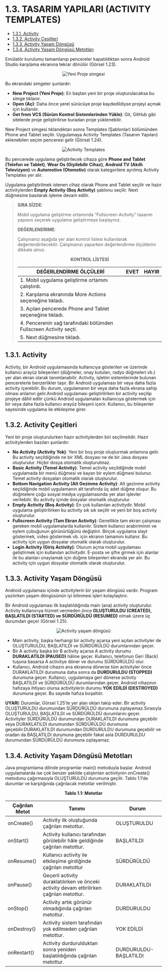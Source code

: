 # 1.3. TASARIM YAPILARI (ACTIVITY TEMPLATES)

- <a href="#1.3.1.">1.3.1. Activity</a> 
- <a href="#1.3.2.">1.3.2. Activity Çeşitleri</a> 
- <a href="#1.3.3.">1.3.3. Activity Yaşam Döngüsü</a> 
- <a href="#1.3.4.">1.3.4. Activity Yaşam Döngüsü Metotları</a> 

Emülatör kurulumu tamamlanıp pencereler kapatıldıktan sonra Android Studio karşılama ekranına tekrar dönülür (Görsel 1.23).
<div style="display:block;text-align:center">

![Yeni Proje simgesi](./mobil-uygulama-gelistirmeye-hazirlik/gorsel-1.23-yeni-proje-simgesi.png)
</div>
Bu ekrandaki simgeler şunlardır:

- **New Project (Yeni Proje)**: En baştan yeni bir proje oluşturulacaksa bu simge tıklanır.
- **Open (Aç)**: Daha önce yerel sürücüye proje kaydedildiyse projeyi açmak için kullanılır.
- **Get from VCS (Sürüm Kontrol Sistemlerinden Yükle)**: Git, GitHub gibi sitelerde proje geliştirilirse buradan proje yüklenebilir.

New Project simgesi tıklandıktan sonra Templates (Şablonlar) bölümünden Phone and Tablet
seçilir. Uygulamaya Activity Templates (Tasarım Yapıları) eklenebilen seçim penceresi gelir (Görsel 1.24).
<div style="display:block;text-align:center">

![Activity Templates](./mobil-uygulama-gelistirmeye-hazirlik/gorsel-1.24-activity-templates.png)
</div>

Bu pencerede uygulama geliştirilecek cihaza göre **Phone and Tablet (Telefon ve Tablet)**, **Wear Os (Giyilebilir Cihaz)**, **Android TV (Akıllı Televizyon)** ve **Automotive (Otomotiv)** olarak kategorilere ayrılmış Activity Templates yer alır.

Uygulama geliştirilmek istenen cihaz olarak Phone and Tablet seçilir ve hazır activitylerden **Empty Activity (Boş Activity)** şablonu seçilir. Next düğmesine basılarak işleme devam edilir. 

>**SIRA SİZDE**: 
>
>Mobil uygulama geliştirme ortamında “Fullscreen Activity” tasarım yapısını seçerek uygulama geliştirmeye başlayınız.
>
>**DEĞERLENDİRME**:
>
>Çalışmanız aşağıda yer alan kontrol listesi kullanılarak değerlendirilecektir. Çalışmanızı yaparken değerlendirme ölçütlerini dikkate alınız.
>
><div style="text-align:center;"><b>KONTROL LİSTESİ</b></div>
>
>| DEĞERLENDİRME ÖLÇÜLERİ                                            | EVET | HAYIR |
>| ----------------------------------------------------------------- | ---- | ----- |
>| 1. Mobil uygulama geliştirme ortamını çalıştırdı.                 |
>| 2. Karşılama ekranında More Actions seçeneğine tıkladı.           |
>| 3. Açılan pencerede Phone and Tablet seçeneğine tıkladı.          |
>| 4. Pencerenin sağ tarafındaki bölümden Fullscreen Activity seçti. |
>| 5. Next düğmesine tıkladı.                                        |

<h2 id="1.3.1.">1.3.1. Activity</h2>

Activity, bir Android uygulamasında kullanıcıya gösterilen ve üzerinde kullanıcı arayüz bileşenleri (düğmeler, onay kutuları, radyo düğmeleri vb.) yer alan ekran olarak tanımlanabilir. Activity, işletim sistemlerinde bulunan pencerelerle benzerlikler taşır. Bir Android uygulaması bir veya daha fazla activity içerebilir. Bu durum, uygulamanın bir veya daha fazla ekrana sahip olması anlamın gelir.Android uygulaması geliştirilirken bir activity seçilip projeye dâhil edilir çünkü Android uygulamaları kullanıcıya göstermek için bir veya daha fazla kullanıcı arayüz bileşeni içerir. Kullanıcı, bu bileşenler sayesinde uygulama ile etkileşime girer.

<h2 id="1.3.2.">1.3.2. Activity Çeşitleri</h2>

Yeni bir proje oluşturulurken hazır activitylerden biri seçilmelidir. Hazır activitylerden bazıları şunlardır:
- **No Activity (Activity Yok)**: Yeni bir boş proje oluşturmak anlamına gelir. Bu activity seçildiğinde ne bir XML dosyası ne de bir Java dosyası oluşturulur. Hiçbir dosya otomatik oluşturulmaz.
- **Basic Activity (Temel Activity)**: Temel activity seçildiğinde mobil uygulamada bir menü düğmesi ve kayan bir eylem düğmesi bulunur. Temel activity dosyaları otomatik olarak oluşturulur.
- **Bottom Navigation Activity (Alt Gezinme Activity)**: Alt gezinme activity seçildiğinde mobil uygulamanın alt tarafında üç adet düğme oluşur. Bu düğmelere çoğu sosyal medya uygulamasında yer alan işlevler verilebilir. Bu activity içinde dosyalar otomatik oluşturulur.
- **Empty Activity (Boş Activity)**: En çok kullanılan activitydir. Mobil uygulama geliştirilirken bu activity sık sık seçilir ve yeni bir boş activity oluşturulur.
- **Fullscreen Activity (Tam Ekran Activity)**: Genellikle tam ekran çalışması gereken mobil uygulamalarda kullanılır. Sistem kullanıcı arabiriminin ve eylem çubuğunun görünürlüğünü değiştirir. Birçok uygulama slayt göstermek, video göstermek vb. için ekranın tamamını kullanır. Bu activity için uygun dosyalar otomatik olarak oluşturulur.
- **Login Activity (Giriş Activity)**: Oturum açma mobil uygulaması geliştirmek için kullanılan activitydir. E-posta ve şifre girmek için alanlar ile bu alanları onaylamak için düğme bileşenleri ekranda yer alır. Bu activity için uygun dosyalar otomatik olarak oluşturulur.

<h2 id="1.3.3.">1.3.3. Activity Yaşam Döngüsü</h2>

Android uygulaması içinde activitylerin bir yaşam döngüsü vardır. Program yazılırken yaşam döngüsünün iyi bilinmesi işleri kolaylaştırır.

Bir Android uygulaması ilk başlatıldığında main (ana) activity oluşturulur. Activity kullanıcıya hizmet vermeden önce **OLUŞTURULDU (CREATED), BAŞLATILDI (STARTED) ve SÜRDÜRÜLDÜ (RESUMED)** olmak üzere üç durumdan geçer (Görsel 1.25).
<div style="display:block;text-align:center">

![Activity yaşam döngüsü](./mobil-uygulama-gelistirmeye-hazirlik/gorsel-1.25-activity-yasam-dongusu.png)
</div>

- Main activity, başka herhangi bir activity açarsa yeni açılan activityler de OLUŞTURULDU, BAŞLATILDI ve SÜRDÜRÜLDÜ durumlarından geçer.
- Bir A activity başka bir B activity açarsa A activity durumu **DURAKLATILDI (PAUSED)** hâline geçer. Kullanıcı, telefonun Geri (Back) tuşuna basarsa A activitye döner ve durumu SÜRDÜRÜLDÜ olur.
- Kullanıcı, Android cihazın ana ekranına dönerse tüm activityler önce DURAKLATILDI durumuna daha sonra da **DURDURULDU (STOPPED)** durumuna geçer. Kullanıcı, uygulamaya geri dönerse activity BAŞLATILDI ve SÜRDÜRÜLDÜ durumlarından geçer. Android cihazının hafızaya ihtiyacı olursa activitylerin durumu **YOK EDİLDİ (DESTROYED)** durumuna geçer. Bu sayede hafıza boşaltılır.

**UYARI**: Durumlar, Görsel 1.25’te yer alan okları takip eder. Bir activity OLUŞTURULDU durumundan SÜRDÜRÜLDÜ durumuna zıplayamaz.Sırasıyla OLUŞTURULDU, BAŞLATILDI ve SÜRDÜRÜLDÜ durumlarını geçer. Activityler SÜRDÜRÜLDÜ durumundan DURAKLATILDI durumuna geçebilir veya DURAKLATILDI durumundan SÜRDÜRÜLDÜ durumuna geçebilir.DURAKLATILDI durumundan DURDURULDU durumuna geçebilir ve oradan da BAŞLATILDI durumuna geçebilir fakat asla DURDURULDU durumundan SÜRDÜRÜLDÜ durumuna zıplayamaz. 

<h2 id="1.3.4.">1.3.4. Activity Yaşam Döngüsü Metotları</h2>

Java programlama dilinde programlar main() metoduyla başlar. Android uygulamalarda ise çok benzer şekilde çalıştırılan activitynin onCreate() metodunu çağırmasıyla OLUŞTURULDU durumuna geçilir. Tablo 1.1’de durumlar ve karşılığında çağrılacak metotlar verilmiştir.

<div style="text-align:center;"><b>Tablo 1.1: Metotlar</b></div>

| Çağrılan Metot | Tanımı                                                                                    | Durum                 |
| -------------- | ----------------------------------------------------------------------------------------- | --------------------- |
| onCreate()     | Activity ilk oluştuğunda çağrılan metottur.                                               | OLUŞTURULDU           |
| onStart()      | Activity kullanıcı tarafından görülebilir hâle geldiğinde çağrılan metottur.              | BAŞLATILDI            |
| onResume()     | Kullanıcı activity ile etkileşime girdiğinde çağrılan metottur                            | SÜRDÜRÜLDÜ            |
| onPause()      | Geçerli activity duraklatılırken ve önceki activity devam ettirilirken çağrılan metottur. | DURAKLATILDI          |
| onStop()       | Activity artık görünür olmadığında çağrılan metottur.                                     | DURDURULDU            |
| onDestroy()    | Activity sistem tarafından yok edilmeden çağrılan metottur.                               | YOK EDİLDİ            |
| onRestart()    | Activity durdurulduktan sonra yeniden başlatıldığında çağrılan metottur.                  | DURDURULDU-BAŞLATILDI |